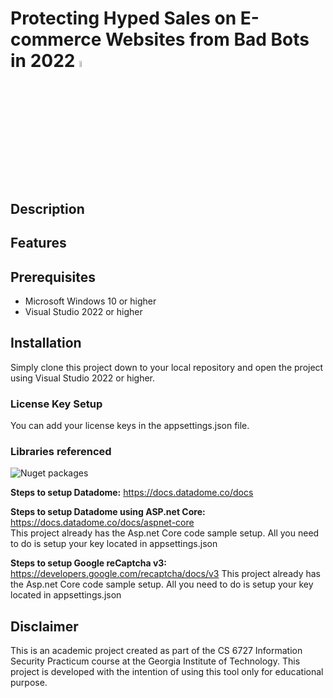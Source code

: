 # Protecting Hyped Sales on E-commerce Websites from Bad Bots in 2022 <img src="https://github.com/samleeatl/cs6727/blob/main/bot.png" width=5% height=5%> 


## Description

## Features

## Prerequisites
- Microsoft Windows 10 or higher
- Visual Studio 2022 or higher

## Installation
Simply clone this project down to your local repository and open the project using Visual Studio 2022 or higher. 

### License Key Setup
You can add your license keys in the appsettings.json file.

### Libraries referenced
![Nuget packages](https://github.com/samleeatl/cs6727/blob/main/nuget.PNG)

**Steps to setup Datadome:** https://docs.datadome.co/docs

**Steps to setup Datadome using ASP.net Core:** https://docs.datadome.co/docs/aspnet-core <br/>
This project already has the Asp.net Core code sample setup. All you need to do is setup your key located in appsettings.json

**Steps to setup Google reCaptcha v3:** https://developers.google.com/recaptcha/docs/v3
This project already has the Asp.net Core code sample setup. All you need to do is setup your key located in appsettings.json

## Disclaimer
This is an academic project created as part of the CS 6727 Information Security Practicum course at the Georgia Institute of Technology. This project is developed with the intention of using this tool only for educational purpose.
